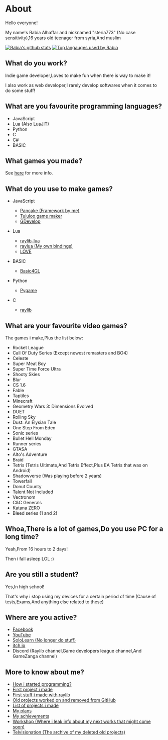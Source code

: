 # About

Hello everyone!

My name's Rabia Alhaffar and nicknamed "steria773" (No case sensitivity),16 years old teenager from syria,And muslim

[![Rabia's github stats](https://github-readme-stats.vercel.app/api?username=Rabios&show_icons=true&theme=synthwave)](https://github.com/anuraghazra/github-readme-stats)
[![Top langauges used by Rabia](https://github-readme-stats.vercel.app/api/top-langs/?username=Rabios&show_icons=true&theme=synthwave)](https://github.com/anuraghazra/github-readme-stats)

## What do you work?

Indie game developer,Loves to make fun when there is way to make it!

I also work as web developer,I rarely develop softwares when it comes to do some stuff!

## What are you favourite programming languages?

- JavaScript
- Lua (Also LuaJIT)
- Python
- C
- C#
- BASIC

## What games you made?

See [here](https://rabios.itch.io) for more info.

## What do you use to make games?

- JavaScript
    - [Pancake (Framework by me)](https://github.com/Rabios/Pancake)
    - [Tululoo game maker](http://www.tululoo.com)
    - [GDevelop](https://gdevelop-app.com)
    
- Lua
    - [raylib-lua](https://github.com/TSnake41/raylib-lua)
    - [raylua (My own bindings)](https://github.com/Rabios/raylua)
    - [LÖVE](https://love2d.org)

- BASIC
    - [Basic4GL](https://www.basic4gl.net)

- Python
    - [Pygame](https://www.pygame.org)

- C
    - [raylib](http://raylib.com)
    
## What are your favourite video games?

The games i make,Plus the list below:

- Rocket League
- Call Of Duty Series (Except newest remasters and BO4)
- Celeste
- Super Meat Boy
- Super Time Force Ultra
- Shooty Skies
- Blur
- CS 1.6
- Fable
- Taptiles
- Minecraft
- Geometry Wars 3: Dimensions Evolved
- DUET
- Rolling Sky
- Dust: An Elysian Tale
- One Step From Eden
- Sonic series
- Bullet Hell Monday
- Runner series
- GTASA
- Alto's Adventure
- Braid
- Tetris (Tetris Ultimate,And Tetris Effect,Plus EA Tetris that was on Android)
- Shadowverse (Was playing before 2 years)
- Towerfall
- Donut County
- Talent Not Included
- Vectronom
- C&C Generals
- Katana ZERO
- Bleed series (1 and 2)

## Whoa,There is a lot of games,Do you use PC for a long time?

Yeah,From 16 hours to 2 days!

Then i fall asleep LOL :)

## Are you still a student?

Yes,In high school!

That's why i stop using my devices for a certain period of time (Cause of tests,Exams,And anything else related to these)

## Where are you active?

- [Facebook](https://www.facebook.com/rabia.alhaffar.9)
- [YouTube](https://www.youtube.com/channel/UCAyNQlH9PxhYpXHukRmM-dg)
- [SoloLearn (No longer do stuff)](https://www.sololearn.com/Profile/9046029)
- [itch.io](https://rabios.itch.io)
- Discord (Raylib channel,Game developers league channel,And GameZanga channel)

## More to know about me?
- [How i started programming?](https://github.com/Rabios/Rabios/blob/master/how_did_started.md)
- [First project i made](https://github.com/Rabios/Rabios/blob/master/my_first_project.md)
- [First stuff i made with raylib](https://github.com/Rabios/Rabios/blob/master/first_raylib_stuff.md)
- [Old projects worked on and removed from GitHub](https://github.com/Rabios/Rabios/blob/master/my_old_stuff.md)
- [List of projects i made](https://github.com/Rabios/Rabios/blob/master/my_projects.md)
- [My plans](https://github.com/Rabios/PLANS)
- [My achievements](https://github.com/Rabios/ACHIEVEMENTS)
- [Workshop (Where i leak info about my next works that might come soon)](https://github.com/Rabios/WORKSHOP)
- [Telvisionation (The archive of my deleted old projects)](https://github.com/steria773-archive)
